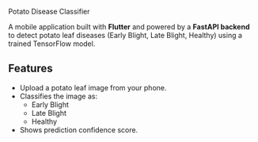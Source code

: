 Potato Disease Classifier

A mobile application built with **Flutter** and powered by a **FastAPI backend** to detect potato leaf diseases (Early Blight, Late Blight, Healthy) using a trained TensorFlow model.

## Features

- Upload a potato leaf image from your phone.
- Classifies the image as:
  - Early Blight
  - Late Blight
  - Healthy
- Shows prediction confidence score.
